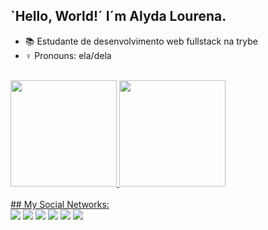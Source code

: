 
## `Hello, World!´ I´m Alyda Lourena.

- 📚 Estudante de desenvolvimento web fullstack na trybe
- ♀️ Pronouns: ela/dela
<br> 
<div aligin="center">
 <a href="https://github.com/AlydaLourena">
  <img height="170em" src="https://github-readme-stats.vercel.app/api?username=alydalourena&show_icons=true&theme=synthwave&include_all_commits=true&count_private=true"/>
  <img height="170em" src="https://github-readme-stats.vercel.app/api/top-langs/?username=alydalourena&layout=compact&langs_count=7&theme=dracula"/>
</div>
<div style="display: inline_block"><br>
## My Social Networks:
</div> 
 <a href="https://www.instagram.com/alydalourena/" target="_blank"><img src="https://img.shields.io/badge/-Instagram-%23E4405F?style=for-the-badge&logo=instagram&logoColor=white" target="_blank"></a>
  <a href = "mailto:lourenaalyda@gmail.com"><img src="https://img.shields.io/badge/-Gmail-%23333?style=for-the-badge&logo=gmail&logoColor=white" target="_blank"></a>
  <a href="https://www.linkedin.com/in/alyda-lourena-365289202/" target="_blank"><img src="https://img.shields.io/badge/-LinkedIn-%230077B5?style=for-the-badge&logo=linkedin&logoColor=white" target="_blank"></a> 
   <a href="Alyda Lourena#0128" target="_blank"><img src="https://img.shields.io/badge/Discord-7289DA?style=for-the-badge&logo=discord&logoColor=white" target="_blank"></a> 
  <a href= target="_blank"><img src="https://img.shields.io/badge/WhatsApp-+5582987701233?style=for-the-badge&logo=whatsapp&logoColor=white" target="_blank"></a>
 <a href="https://twitter.com/alyda08/" target="_blank"><img src="https://img.shields.io/badge/Twitter-1DA1F2?style=for-the-badge&logo=twitter&logoColor=white" target="_blank"></a> 
  
